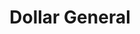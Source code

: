 ---
title: "Dollar General"
url: /lake-city/dollar-general-southwest-state-road-47/
shop: variety store
---